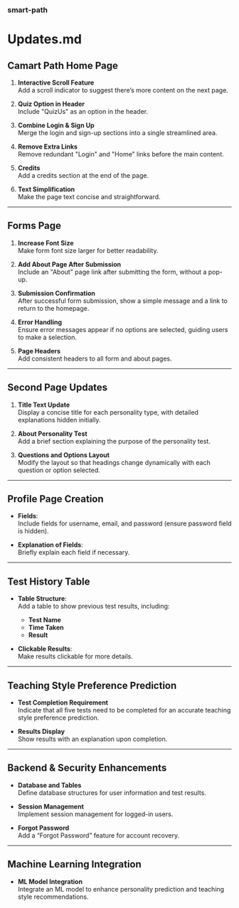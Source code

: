 ### smart-path

# Updates.md

## Camart Path Home Page

1. **Interactive Scroll Feature**  
   Add a scroll indicator to suggest there’s more content on the next page.

2. **Quiz Option in Header**  
   Include "QuizUs" as an option in the header.

3. **Combine Login & Sign Up**  
   Merge the login and sign-up sections into a single streamlined area.

4. **Remove Extra Links**  
   Remove redundant "Login" and "Home" links before the main content.

5. **Credits**  
   Add a credits section at the end of the page.

6. **Text Simplification**  
   Make the page text concise and straightforward.

---

## Forms Page

1. **Increase Font Size**  
   Make form font size larger for better readability.

2. **Add About Page After Submission**  
   Include an "About" page link after submitting the form, without a pop-up.

3. **Submission Confirmation**  
   After successful form submission, show a simple message and a link to return to the homepage.

4. **Error Handling**  
   Ensure error messages appear if no options are selected, guiding users to make a selection.

5. **Page Headers**  
   Add consistent headers to all form and about pages.

---

## Second Page Updates

1. **Title Text Update**  
   Display a concise title for each personality type, with detailed explanations hidden initially.

2. **About Personality Test**  
   Add a brief section explaining the purpose of the personality test.

3. **Questions and Options Layout**  
   Modify the layout so that headings change dynamically with each question or option selected.

---

## Profile Page Creation

- **Fields**:  
  Include fields for username, email, and password (ensure password field is hidden).

- **Explanation of Fields**:  
  Briefly explain each field if necessary.

---

## Test History Table

- **Table Structure**:  
  Add a table to show previous test results, including:
  - **Test Name**
  - **Time Taken**
  - **Result**

- **Clickable Results**:  
  Make results clickable for more details.

---

## Teaching Style Preference Prediction

- **Test Completion Requirement**  
  Indicate that all five tests need to be completed for an accurate teaching style preference prediction.

- **Results Display**  
  Show results with an explanation upon completion.

---

## Backend & Security Enhancements

- **Database and Tables**  
  Define database structures for user information and test results.

- **Session Management**  
  Implement session management for logged-in users.

- **Forgot Password**  
  Add a “Forgot Password” feature for account recovery.

---

## Machine Learning Integration

- **ML Model Integration**  
  Integrate an ML model to enhance personality prediction and teaching style recommendations.